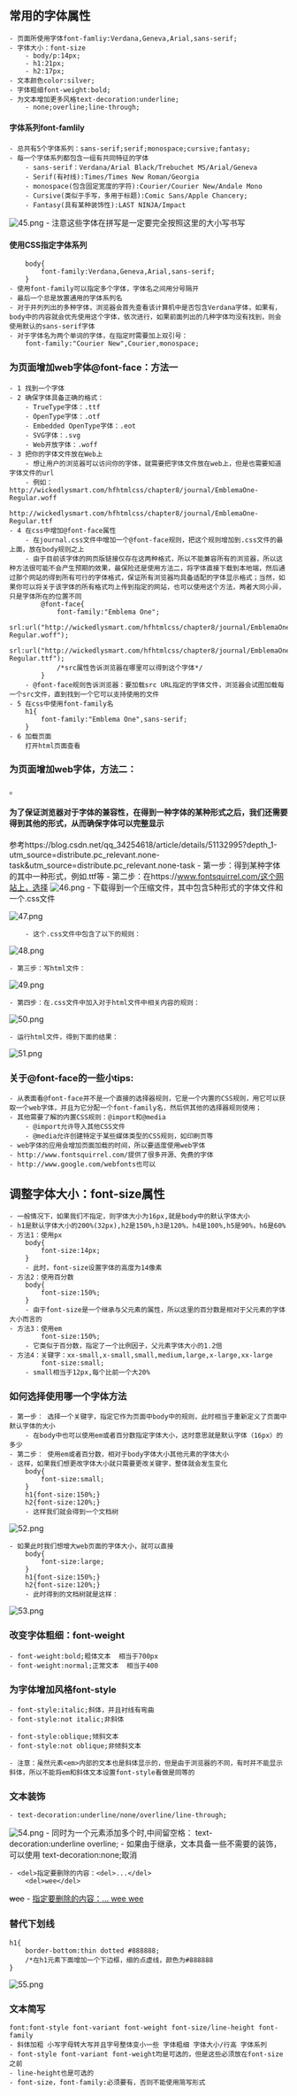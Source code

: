 
## 常用的字体属性
    - 页面所使用字体font-famliy:Verdana,Geneva,Arial,sans-serif;
    - 字体大小：font-size
        - body/p:14px; 
        - h1:21px;
        - h2:17px;
    - 文本颜色color:silver;
    - 字体粗细font-weight:bold;
    - 为文本增加更多风格text-decoration:underline;
        - none;overline;line-through;
    

#### 字体系列font-famlily
    - 总共有5个字体系列：sans-serif;serif;monospace;cursive;fantasy;
    - 每一个字体系列都包含一组有共同特征的字体
        - sans-serif：Verdana/Arial Black/Trebuchet MS/Arial/Geneva
        - Serif(有衬线):Times/Times New Roman/Georgia
        - monospace(包含固定宽度的字符):Courier/Courier New/Andale Mono
        - Cursive(类似于手写，多用于标题):Comic Sans/Apple Chancery;
        - Fantasy(具有某种装饰性):LAST NINJA/Impact
![45.png](image/45.png)
    - 注意这些字体在拼写是一定要完全按照这里的大小写书写

#### 使用CSS指定字体系列
        body{
            font-family:Verdana,Geneva,Arial,sans-serif;
        }
    - 使用font-family可以指定多个字体，字体名之间用分号隔开
    - 最后一个总是放置通用的字体系列名
    - 对于并列列出的多种字体，浏览器会首先查看该计算机中是否包含Verdana字体，如果有，body中的内容就会优先使用这个字体，依次进行，如果前面列出的几种字体均没有找到，则会使用默认的sans-serif字体
    - 对于字体名为两个单词的字体，在指定时需要加上双引号：
        font-family:"Courier New",Courier,monospace;



### 为页面增加web字体@font-face：方法一
    - 1 找到一个字体
    - 2 确保字体具备正确的格式：
        - TrueType字体：.ttf
        - OpenType字体：.otf
        - Embedded OpenType字体：.eot
        - SVG字体：.svg
        - Web开放字体：.woff
    - 3 把你的字体文件放在Web上
        - 想让用户的浏览器可以访问你的字体，就需要把字体文件放在web上，但是也需要知道字体文件的url
        - 例如：http://wickedlysmart.com/hfhtmlcss/chapter8/journal/EmblemaOne-Regular.woff
            http://wickedlysmart.com/hfhtmlcss/chapter8/journal/EmblemaOne-Regular.ttf
    - 4 在css中增加@font-face属性
        - 在journal.css文件中增加一个@font-face规则，把这个规则增加到.css文件的最上面，放在body规则之上
        - 由于目前该字体的网页版链接仅存在这两种格式，所以不能兼容所有的浏览器，所以这种方法很可能不会产生预期的效果，最保险还是使用方法二，将字体直接下载到本地端，然后通过那个网站的得到所有可行的字体格式，保证所有浏览器均具备适配的字体显示格式；当然，如果你可以将关于该字体的所有格式均上传到指定的网站，也可以使用这个方法，两者大同小异，只是字体所在的位置不同
            @font-face{
                font-family:"Emblema One";
                srl:url("http://wickedlysmart.com/hfhtmlcss/chapter8/journal/EmblemaOne-Regular.woff");
                srl:url("http://wickedlysmart.com/hfhtmlcss/chapter8/journal/EmblemaOne-Regular.ttf");
                /*src属性告诉浏览器在哪里可以得到这个字体*/
            }
        - @font-face规则告诉浏览器：要加载src URL指定的字体文件，浏览器会试图加载每一个src文件，直到找到一个它可以支持使用的文件
    - 5 在css中使用font-family名
        h1{
            font-family:"Emblema One",sans-serif;
        }
    - 6 加载页面
        打开html页面查看

### 为页面增加web字体，方法二：
。
#### 为了保证浏览器对于字体的兼容性，在得到一种字体的某种形式之后，我们还需要得到其他的形式，从而确保字体可以完整显示
参考https://blog.csdn.net/qq_34254618/article/details/51132995?depth_1-utm_source=distribute.pc_relevant.none-task&utm_source=distribute.pc_relevant.none-task
    - 第一步：得到某种字体的其中一种形式，例如.ttf等
    - 第二步：在https://www.fontsquirrel.com/这个网站上，选择
![46.png](image/46.png)
            - 下载得到一个压缩文件，其中包含5种形式的字体文件和一个.css文件

![47.png](image/47.png)

        - 这个.css文件中包含了以下的规则：
![48.png](image/48.png)

    - 第三步：写html文件：
![49.png](image/49.png)

    - 第四步：在.css文件中加入对于html文件中相关内容的规则：
![50.png](image/50.png)
    

    - 运行html文件，得到下面的结果：
![51.png](image/51.png)

### 关于@font-face的一些小tips:
    - 从表面看@font-face并不是一个直接的选择器规则，它是一个内置的CSS规则，用它可以获取一个web字体，并且为它分配一个font-family名，然后供其他的选择器规则使用；
    - 其他需要了解的内置CSS规则：@import和@media
        - @import允许导入其他CSS文件
        - @media允许创建特定于某些媒体类型的CSS规则，如印刷页等
    - web字体的应用会增加页面加载的时间，所以要适度使用web字体
    - http://www.fontsquirrel.com/提供了很多开源、免费的字体
    - http://www.google.com/webfonts也可以

## 调整字体大小：font-size属性
    - 一般情况下，如果我们不指定，则字体大小为16px,就是body中的默认字体大小
    - h1是默认字体大小的200%(32px),h2是150%,h3是120%，h4是100%,h5是90%，h6是60%
    - 方法1：使用px
        body{
            font-size:14px;
        }
        - 此时，font-size设置字体的高度为14像素
    - 方法2：使用百分数
        body{
            font-size:150%;
        }
        - 由于font-size是一个继承与父元素的属性，所以这里的百分数是相对于父元素的字体大小而言的
    - 方法3：使用em
            font-size:150%;
        - 它类似于百分数，指定了一个比例因子，父元素字体大小的1.2倍
    - 方法4：关键字：xx-small,x-small,small,medium,large,x-large,xx-large
            font-size:small;
        - small相当于12px,每个比前一个大20%

### 如何选择使用哪一个字体方法
    - 第一步： 选择一个关键字，指定它作为页面中body中的规则，此时相当于重新定义了页面中默认字体的大小
        - 在body中也可以使用em或者百分数指定字体大小，这时意思就是默认字体（16px）的多少
    - 第二步： 使用em或者百分数，相对于body字体大小其他元素的字体大小
    - 这样，如果我们想更改字体大小就只需要更改关键字，整体就会发生变化
        body{
            font-size:small;
        }
        h1{font-size:150%;}
        h2{font-size:120%;}
        - 这样我们就会得到一个文档树
![52.png](image/52.png)

    - 如果此时我们想增大web页面的字体大小，就可以直接
        body{
            font-size:large;
        }
        h1{font-size:150%;}
        h2{font-size:120%;}
        - 此时得到的文档树就是这样：
![53.png](image/53.png)
        

### 改变字体粗细：font-weight
    - font-weight:bold;粗体文本  相当于700px
    - font-weight:normal;正常文本  相当于400

### 为字体增加风格font-style
    - font-style:italic;斜体，并且衬线有弯曲
    - font-style:not italic;非斜体
    
    - font-style:oblique;倾斜文本
    - font-style:not oblique;非倾斜文本
    
    - 注意：虽然元素<em>内部的文本也是斜体显示的，但是由于浏览器的不同，有时并不能显示斜体，所以不能将em和斜体文本设置font-style看做是同等的

### 文本装饰
    - text-decoration:underline/none/overline/line-through;
![54.png](image/54.png)
    - 同时为一个元素添加多个时,中间留空格：
        text-decoration:underline overline;
    - 如果由于继承，文本具备一些不需要的装饰，可以使用
        text-decoration:none;取消

    - <del>指定要删除的内容：<del>...</del>
        <del>wee</del>
<del>wee</del>
    - <ins>指定要删除的内容：<ins>...</ins>
        <ins>wee</ins>
<ins>wee</ins>

### 替代下划线
    h1{
        border-bottom:thin dotted #888888;
        /*在h1元素下面增加一个下边框，细的点虚线，颜色为#888888
    }
![55.png](image/55.png)

### 文本简写
    font:font-style font-variant font-weight font-size/line-height font-family
    - 斜体加粗 小写字母转大写并且字号整体变小一些 字体粗细 字体大小/行高 字体系列
    - font-style font-variant font-weight均是可选的，但是这些必须放在font-size之前
    - line-height也是可选的
    - font-size，font-family:必须要有，否则不能使用简写形式
